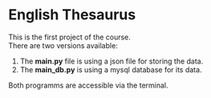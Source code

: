 # English Thesaurus

This is the first project of the course.  
There are two versions available:
1. The **main.py** file is using a json file for storing the data.
2. The **main_db.py** is using a mysql database for its data.

Both programms are accessible via the terminal.